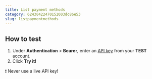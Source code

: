 ```yaml
---
title: List payment methods
category: 62430422470152003dc86e53
slug: listpaymentmethods
---
```


## How to test

1. Under **Authentication** > **Bearer**, enter an [API key](/sites#site-id-api-key-and-security-code) from your **TEST** account.
2. Click **Try it!**

❗️ Never use a live API key!